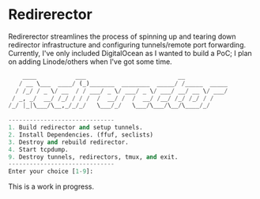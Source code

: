 # Redirerector
Redirerector streamlines the process of spinning up and tearing down redirector infrastructure and configuring tunnels/remote port forwarding. Currently, I've only included DigitalOcean as I wanted to build a PoC; I plan on adding Linode/others when I've got some time.

```python
    ____           ___                          __                        
   / __ \___  ____/ (_)_______  ________  _____/ /_____  _____            
  / /_/ / _ \/ __  / / ___/ _ \/ ___/ _ \/ ___/ __/ __ \/ ___/            
 / _, _/  __/ /_/ / / /  /  __/ /  /  __/ /__/ /_/ /_/ / /                
/_/ |_|\___/\__,_/_/_/   \___/_/   \___/\___/\__/\____/_/      
        
------------------------------
1. Build redirector and setup tunnels.
2. Install Dependencies. (ffuf, seclists)
3. Destroy and rebuild redirector.
4. Start tcpdump.
9. Destroy tunnels, redirectors, tmux, and exit.
------------------------------
Enter your choice [1-9]:
  ```


This is a work in progress.
